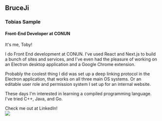 ## BruceJi 
### Tobias Sample

#### Front-End Developer at CONUN
It's me, Toby!

I do Front End development at CONUN. I've used React and Next.js to build a bunch of sites and services, and I've even had the pleasure of working on an Electron desktop application and a Google Chrome extension.

Probably the coolest thing I did was set up a deep linking protocol in the Electron application, that works on all three main OS systems.
Or an editable user role and permission system I set up for an internal website.

These days I'm interested in learning a compiled programming language. I've tried C++, Java, and Go.


Check me out at LinkedIn!
<br/><a href="https://www.linkedin.com/in/tobias-sample-07b86746/"><img src="https://img.shields.io/badge/linkedin-%230077B5.svg?&style=for-the-badge&logo=linkedin&logoColor=white"></a>
